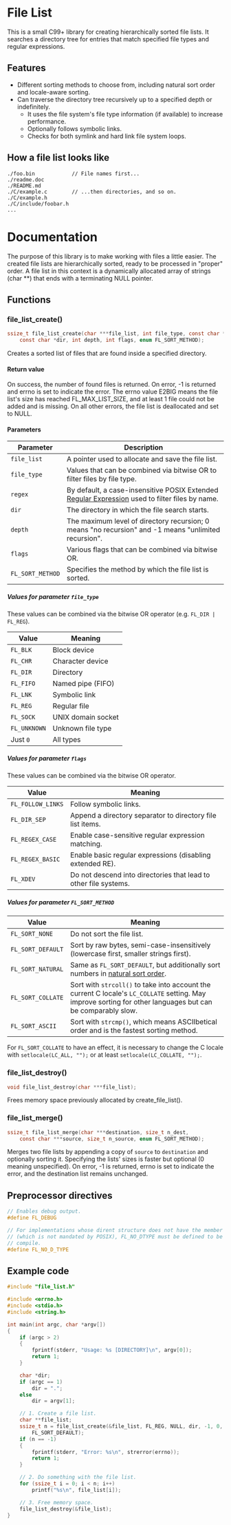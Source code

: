 # File List

This is a small C99+ library for creating hierarchically sorted file lists.
It searches a directory tree for entries that match specified file types and regular expressions.

## Features
- Different sorting methods to choose from, including natural sort order and locale-aware sorting.
- Can traverse the directory tree recursively up to a specified depth or indefinitely.
  - It uses the file system's file type information (if available) to increase performance.
  - Optionally follows symbolic links.
  - Checks for both symlink and hard link file system loops.

## How a file list looks like

```
./foo.bin            // File names first...
./readme.doc
./README.md
./C/example.c        // ...then directories, and so on.
./C/example.h
./C/include/foobar.h
...
```

# Documentation

The purpose of this library is to make working with files a little easier. The created file lists are hierarchically sorted, ready to be processed in "proper" order. A file list in this context is a dynamically allocated array of strings (char **) that ends with a terminating NULL pointer.

## Functions

### file_list_create()

```C
ssize_t file_list_create(char ***file_list, int file_type, const char *regex,
    const char *dir, int depth, int flags, enum FL_SORT_METHOD);
```

Creates a sorted list of files that are found inside a specified
directory.

#### Return value

On success, the number of found files is returned.
On error, -1 is returned and errno is set to indicate the error. The errno
value E2BIG means the file list's size has reached FL_MAX_LIST_SIZE, and at
least 1 file could not be added and is missing.
On all other errors, the file list is deallocated and set to NULL.

#### Parameters

Parameter        | Description
-----------------|--------------------------------------------------------------
`file_list`      | A pointer used to allocate and save the file list.
`file_type`      | Values that can be combined via bitwise OR to filter files by file type.
`regex`          | By default, a case-insensitive POSIX Extended [Regular Expression](https://en.wikibooks.org/wiki/Regular_Expressions/POSIX_Basic_Regular_Expressions) used to filter files by name.
`dir`            | The directory in which the file search starts.
`depth`          | The maximum level of directory recursion; 0 means "no recursion" and -1 means "unlimited recursion".
`flags`          | Various flags that can be combined via bitwise OR.
`FL_SORT_METHOD` | Specifies the method by which the file list is sorted.

##### Values for parameter `file_type`

These values can be combined via the bitwise OR operator (e.g. `FL_DIR | FL_REG`).

Value        | Meaning
-------------|------------------------------------------------------------------
`FL_BLK`     | Block device
`FL_CHR`     | Character device
`FL_DIR`     | Directory
`FL_FIFO`    | Named pipe (FIFO)
`FL_LNK`     | Symbolic link
`FL_REG`     | Regular file
`FL_SOCK`    | UNIX domain socket
`FL_UNKNOWN` | Unknown file type
Just `0`     | All types

##### Values for parameter `flags`

These values can be combined via the bitwise OR operator.

Value             | Meaning
------------------|-------------------------------------------------------------
`FL_FOLLOW_LINKS` | Follow symbolic links.
`FL_DIR_SEP`      | Append a directory separator to directory file list items.
`FL_REGEX_CASE`   | Enable case-sensitive regular expression matching.
`FL_REGEX_BASIC`  | Enable basic regular expressions (disabling extended RE).
`FL_XDEV`         | Do not descend into directories that lead to other file systems.

##### Values for parameter `FL_SORT_METHOD`

Value             | Meaning
------------------|-------------------------------------------------------------
`FL_SORT_NONE`    | Do not sort the file list.
`FL_SORT_DEFAULT` | Sort by raw bytes, semi-case-insensitively (lowercase first, smaller strings first).
`FL_SORT_NATURAL` | Same as `FL_SORT_DEFAULT`, but additionally sort numbers in [natural sort order](https://en.wikipedia.org/wiki/Natural_sort_order).
`FL_SORT_COLLATE` | Sort with `strcoll()` to take into account the current C locale's `LC_COLLATE` setting. May improve sorting for other languages but can be comparably slow.
`FL_SORT_ASCII`   | Sort with `strcmp()`, which means ASCIIbetical order and is the fastest sorting method.

For `FL_SORT_COLLATE` to have an effect, it is necessary to change the C locale with `setlocale(LC_ALL, "");` or at least `setlocale(LC_COLLATE, "");`.

### file_list_destroy()

```C
void file_list_destroy(char ***file_list);
```

Frees memory space previously allocated by create_file_list().

### file_list_merge()

```C
ssize_t file_list_merge(char ***destination, size_t n_dest,
    const char ***source, size_t n_source, enum FL_SORT_METHOD);
```

Merges two file lists by appending a copy of `source` to `destination` and optionally sorting it.
Specifying the lists' sizes is faster but optional (0 meaning unspecified).
On error, -1 is returned, errno is set to indicate the error, and the destination list remains unchanged.

## Preprocessor directives

```C
// Enables debug output.
#define FL_DEBUG
```

```C
// For implementations whose dirent structure does not have the member .d_type
// (which is not mandated by POSIX), FL_NO_DTYPE must be defined to be able to
// compile.
#define FL_NO_D_TYPE
```

## Example code

```C
#include "file_list.h"

#include <errno.h>
#include <stdio.h>
#include <string.h>

int main(int argc, char *argv[])
{
    if (argc > 2)
    {
        fprintf(stderr, "Usage: %s [DIRECTORY]\n", argv[0]);
        return 1;
    }

    char *dir;
    if (argc == 1)
        dir = ".";
    else
        dir = argv[1];

    // 1. Create a file list.
    char **file_list;
    ssize_t n = file_list_create(&file_list, FL_REG, NULL, dir, -1, 0,
        FL_SORT_DEFAULT);
    if (n == -1)
    {
        fprintf(stderr, "Error: %s\n", strerror(errno));
        return 1;
    }

    // 2. Do something with the file list.
    for (ssize_t i = 0; i < n; i++)
        printf("%s\n", file_list[i]);

    // 3. Free memory space.
    file_list_destroy(&file_list);
}
```
